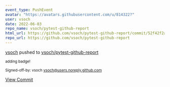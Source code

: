 ```yaml
---
event_type: PushEvent
avatar: "https://avatars.githubusercontent.com/u/814322?"
user: vsoch
date: 2022-06-03
repo_name: vsoch/pytest-github-report
html_url: https://github.com/vsoch/pytest-github-report/commit/52f42f2a3d1ade04de27d58cd42cc118ae7aaeab
repo_url: https://github.com/vsoch/pytest-github-report
---
```


<a href='https://github.com/vsoch' target='_blank'>vsoch</a> pushed to <a href='https://github.com/vsoch/pytest-github-report' target='_blank'>vsoch/pytest-github-report</a>

<small>adding badge!

Signed-off-by: vsoch <vsoch@users.noreply.github.com></small>

<a href='https://github.com/vsoch/pytest-github-report/commit/52f42f2a3d1ade04de27d58cd42cc118ae7aaeab' target='_blank'>View Commit</a>
